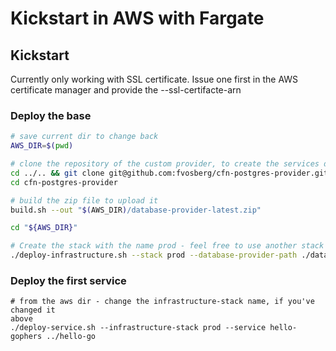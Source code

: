 # Kickstart in AWS with Fargate

## Kickstart


Currently only working with SSL certificate.
Issue one first in the AWS certificate manager and provide the --ssl-certifacte-arn

### Deploy the base

``` bash
# save current dir to change back
AWS_DIR=$(pwd)

# clone the repository of the custom provider, to create the services databases
cd ../.. && git clone git@github.com:fvosberg/cfn-postgres-provider.git 
cd cfn-postgres-provider

# build the zip file to upload it
build.sh --out "$(AWS_DIR)/database-provider-latest.zip"

cd "${AWS_DIR}"

# Create the stack with the name prod - feel free to use another stack name
./deploy-infrastructure.sh --stack prod --database-provider-path ./database-provider-latest.zip
```

### Deploy the first service

```
# from the aws dir - change the infrastructure-stack name, if you've changed it
above
./deploy-service.sh --infrastructure-stack prod --service hello-gophers ../hello-go
```
